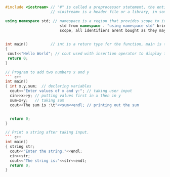``` c++

#include <iostream> // "#" is called a preprocessor statement, the entire line gets processed before the file is compiled.
                    // <iostream> is a header file or a library, in some compilers it is written with .h extension.

using namespace std; // namespace is a region that provides scope to identifiers(functions,variables etc)  here we only want 
                        std from namespace . "using namespace std" brings all the identifiers from std namespace to the current 
                        scope, all identifiers arent bought as they may cause naming conflicts.
                      

int main()          // int is a return type for the function, main is the function header and {} represent body of the function.
{ 
 cout<<"Hello World"; // cout used with insertion operator to display the data in the output console
 return 0;
}

// Program to add two numbers x and y
``` c++
int main()
{ int x,y,sum;  // declaring variables
  cout<<"Enter values of x and y:"; // taking user input
  cin>>x>>y; // putting values first in x then in y
  sum=x+y;   // taking sum
  cout<<The sum is :\t"<<sum<<endl; // printing out the sum


  return 0; 
}

// Print a string after taking input.
``` c++
int main()
{ string str;
  cout<<"Enter the string."<<endl;
  cin>>str;
  cout<<"The string is:"<<str<<endl;
  return 0; 
}


